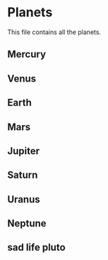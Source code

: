 # Planets

This file contains all the planets.

##  Mercury
##  Venus
##  Earth
##  Mars
##  Jupiter
##  Saturn
##  Uranus
##  Neptune
## sad life pluto
